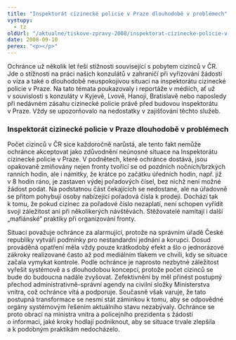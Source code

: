 ```yaml
---
title: "Inspektorát cizinecké policie v Praze dlouhodobě v problémech"
vystupy:
  - tz
oldUrl: "/aktualne/tiskove-zpravy-2008/inspektorat-cizinecke-policie-v-praze-dlouhodobe-v-problemech"
date: 2008-09-10
perex: "<p></p>"
---
```


<!-- imported from the old website -->

<p class="Nadpis1 perex">Ochránce už několik let řeší stížnosti související s pobytem cizinců v ČR. Jde o stížnosti na práci našich konzulátů v zahraničí při vyřizování žádostí o víza a také o dlouhodobě neuspokojivou situaci na inspektorátu cizinecké policie v Praze. Na tato témata poukazovaly i reportáže v médiích, ať už v souvislosti s konzuláty v Kyjevě, Lvově, Hanoji, Bratislavě nebo naposledy při nedávném zásahu cizinecké policie právě před budovou inspektorátu v Praze. Vždy se upozorňovalo na nedostatky v zajišťování těchto služeb.</p><h3 class="Nadpis2">Inspektorát cizinecké policie v Praze dlouhodobě v problémech</h3><p class="Normln-web">Počet cizinců v ČR sice každoročně narůstá, ale tento fakt nemůže ochránce akceptovat jako zdůvodnění neúnosné situace na Inspektorátu cizinecké policie v Praze. V podnětech, které ochránce dostává, jsou opakovaně zmiňovány nejen fronty tvořící se od pozdních nočních/brzkých ranních hodin, ale i námitky, že krátce po začátku úředních hodin, např. již v 8 hodin ráno, je zastaven výdej pořadových čísel, bez nichž není možné žádost podat. Na podstatnou část čekajících se nedostane, ale na úřadovně se přitom pohybují osoby nabízející pořadová čísla k prodeji. Dochází tak k tomu, že pokud cizinec za pořadové číslo nezaplatí, není schopen vyřídit svoji záležitost ani při několikerých návštěvách. Stěžovatelé namítají i další „mafiánské“ praktiky při organizování fronty.</p><p class="Normln-web">Situaci považuje ochránce za alarmující, protože na správním úřadě České republiky vytváří podmínky pro nestandardní jednání a korupci. Dosud prováděná opatření měla vždy pouze krátkodobý efekt a šlo o jednorázové zákroky realizované často až pod mediálním tlakem ve chvíli, kdy se situace začala vymykat kontrole. Podle ochránce je naprosto nezbytné záležitost vyřešit systémově a s dlouhodobou koncepcí, protože počet cizinců se bude do budoucna nadále zvyšovat. Zefektivnění by měl přinést postupný přechod administrativně-správní agendy na civilní složky Ministerstva vnitra, což ochránce vítá a podporuje. Současně však varuje, že tato postupná transformace se nesmí stát záminkou k tomu, aby se odpovědné orgány systémovým řešením aktuálního stavu nezabývaly. Ochránce se proto obrací na ministra vnitra a policejního prezidenta s žádostí o informaci, jaké kroky hodlají podniknout, aby se situace trvale zlepšila a k podobným praktikám nedocházelo.</p>
